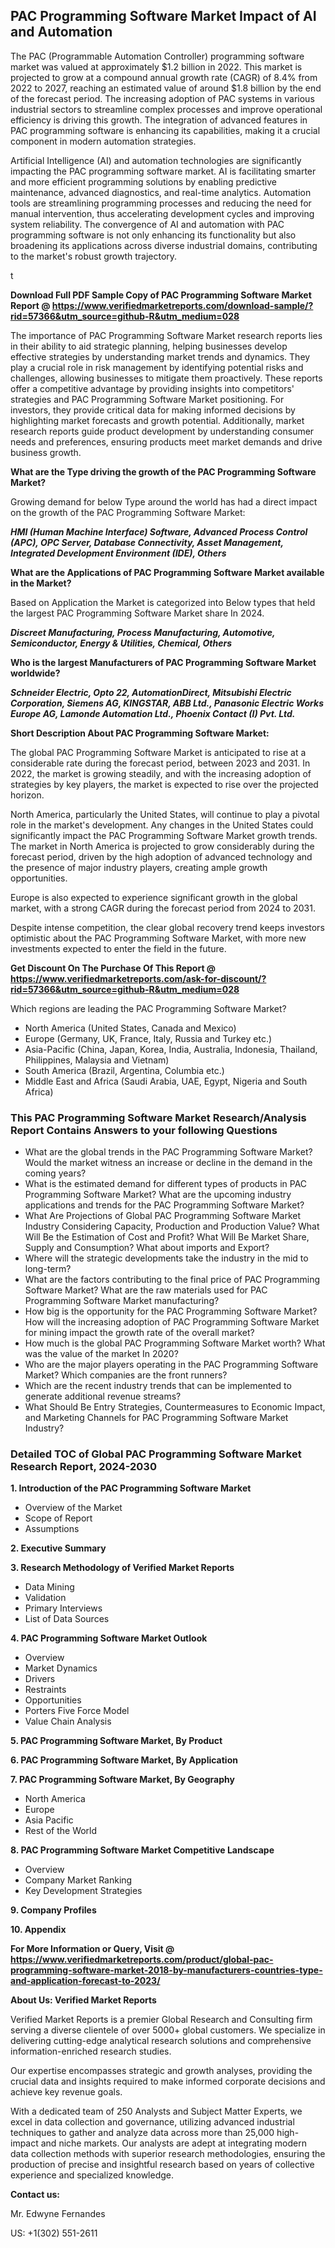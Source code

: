 <h2>PAC Programming Software Market Impact of AI and Automation</h2><p>The PAC (Programmable Automation Controller) programming software market was valued at approximately $1.2 billion in 2022. This market is projected to grow at a compound annual growth rate (CAGR) of 8.4% from 2022 to 2027, reaching an estimated value of around $1.8 billion by the end of the forecast period. The increasing adoption of PAC systems in various industrial sectors to streamline complex processes and improve operational efficiency is driving this growth. The integration of advanced features in PAC programming software is enhancing its capabilities, making it a crucial component in modern automation strategies.</p><p>Artificial Intelligence (AI) and automation technologies are significantly impacting the PAC programming software market. AI is facilitating smarter and more efficient programming solutions by enabling predictive maintenance, advanced diagnostics, and real-time analytics. Automation tools are streamlining programming processes and reducing the need for manual intervention, thus accelerating development cycles and improving system reliability. The convergence of AI and automation with PAC programming software is not only enhancing its functionality but also broadening its applications across diverse industrial domains, contributing to the market's robust growth trajectory.</p>t</p><p id="" class=""><strong>Download Full PDF Sample Copy of PAC Programming Software Market Report @ <a href="https://www.verifiedmarketreports.com/download-sample/?rid=57366&utm_source=github-R&utm_medium=028" target="_blank">https://www.verifiedmarketreports.com/download-sample/?rid=57366&utm_source=github-R&utm_medium=028</a></strong></p><p>The importance of&nbsp;PAC Programming Software Market research reports lies in their ability to aid strategic planning, helping businesses develop effective strategies by understanding market trends and dynamics. They play a crucial role in risk management by identifying potential risks and challenges, allowing businesses to mitigate them proactively. These reports offer a competitive advantage by providing insights into competitors' strategies and PAC Programming Software Market positioning. For investors, they provide critical data for making informed decisions by highlighting market forecasts and growth potential. Additionally, market research reports guide product development by understanding consumer needs and preferences, ensuring products meet market demands and drive business growth.</p><p><strong>What are the&nbsp;Type driving the growth of the PAC Programming Software Market?</strong></p><p id="" class="">Growing demand for below Type around the world has had a direct impact on the growth of the PAC Programming Software Market:</p><em><strong>HMI (Human Machine Interface) Software, Advanced Process Control (APC), OPC Server, Database Connectivity, Asset Management, Integrated Development Environment (IDE), Others</strong></em></p><strong>What are the&nbsp;Applications&nbsp;of PAC Programming Software Market available in the Market?</strong></p><p id="" class="">Based on Application the Market is categorized into Below types that held the largest PAC Programming Software Market share In 2024.</p><em><strong>Discreet Manufacturing, Process Manufacturing, Automotive, Semiconductor, Energy & Utilities, Chemical, Others</strong></em></p><strong>Who is the largest Manufacturers of PAC Programming Software Market worldwide?</strong></p><p><em><strong>Schneider Electric, Opto 22, AutomationDirect, Mitsubishi Electric Corporation, Siemens AG, KINGSTAR, ABB Ltd., Panasonic Electric Works Europe AG, Lamonde Automation Ltd., Phoenix Contact (I) Pvt. Ltd.</strong></em></p><p id="" class=""><strong>Short Description About PAC Programming Software Market:</strong></p><p>The global PAC Programming Software Market is anticipated to rise at a considerable rate during the forecast period, between 2023 and 2031. In 2022, the market is growing steadily, and with the increasing adoption of strategies by key players, the market is expected to rise over the projected horizon.</p><p>North America, particularly the United States, will continue to play a pivotal role in the market's development. Any changes in the United States could significantly impact the PAC Programming Software Market growth trends. The market in North America is projected to grow considerably during the forecast period, driven by the high adoption of advanced technology and the presence of major industry players, creating ample growth opportunities.</p><p>Europe is also expected to experience significant growth in the global market, with a strong CAGR during the forecast period from 2024 to 2031.</p><p>Despite intense competition, the clear global recovery trend keeps investors optimistic about the PAC Programming Software Market, with more new investments expected to enter the field in the future.</p><p id="" class=""><strong>Get Discount On The Purchase Of This Report @ <a href="https://www.verifiedmarketreports.com/ask-for-discount/?rid=57366&utm_source=github-R&utm_medium=028" target="_blank">https://www.verifiedmarketreports.com/ask-for-discount/?rid=57366&utm_source=github-R&utm_medium=028</a></strong></p>Which regions are leading the PAC Programming Software Market?</p><ul><li>North America (United States, Canada and Mexico)</li><li>Europe (Germany, UK, France, Italy, Russia and Turkey etc.)</li><li>Asia-Pacific (China, Japan, Korea, India, Australia, Indonesia, Thailand, Philippines, Malaysia and Vietnam)</li><li>South America (Brazil, Argentina, Columbia etc.)</li><li>Middle East and Africa (Saudi Arabia, UAE, Egypt, Nigeria and South Africa)</li></ul><h3 id="" class="">This PAC Programming Software Market Research/Analysis Report Contains Answers to your following Questions</h3><ul><li>What are the global trends in the PAC Programming Software Market? Would the market witness an increase or decline in the demand in the coming years?</li><li>What is the estimated demand for different types of products in PAC Programming Software Market? What are the upcoming industry applications and trends for the PAC Programming Software Market?</li><li>What Are Projections of Global PAC Programming Software Market Industry Considering Capacity, Production and Production Value? What Will Be the Estimation of Cost and Profit? What Will Be Market Share, Supply and Consumption? What about imports and Export?</li><li>Where will the strategic developments take the industry in the mid to long-term?</li><li>What are the factors contributing to the final price of PAC Programming Software Market? What are the raw materials used for PAC Programming Software Market manufacturing?</li><li>How big is the opportunity for the PAC Programming Software Market? How will the increasing adoption of PAC Programming Software Market for mining impact the growth rate of the overall market?</li><li>How much is the global PAC Programming Software Market worth? What was the value of the market In 2020?</li><li>Who are the major players operating in the PAC Programming Software Market? Which companies are the front runners?</li><li>Which are the recent industry trends that can be implemented to generate additional revenue streams?</li><li>What Should Be Entry Strategies, Countermeasures to Economic Impact, and Marketing Channels for PAC Programming Software Market Industry?</li></ul><h3 id="" class="">Detailed TOC of Global PAC Programming Software Market Research Report, 2024-2030</h3><p id="" class=""><strong>1. Introduction of the PAC Programming Software Market</strong></p><ul><li>Overview of the Market</li><li>Scope of Report</li><li>Assumptions</li></ul><p id="" class=""><strong>2. Executive Summary</strong></p><p id="" class=""><strong>3. Research Methodology of Verified Market Reports</strong></p><ul><li>Data Mining</li><li>Validation</li><li>Primary Interviews</li><li>List of Data Sources</li></ul><p id="" class=""><strong>4. PAC Programming Software Market Outlook</strong></p><ul><li>Overview</li><li>Market Dynamics</li><li>Drivers</li><li>Restraints</li><li>Opportunities</li><li>Porters Five Force Model</li><li>Value Chain Analysis</li></ul><p id="" class=""><strong>5. PAC Programming Software Market, By Product</strong></p><p id="" class=""><strong>6. PAC Programming Software Market, By Application</strong></p><p id="" class=""><strong>7. PAC Programming Software Market, By Geography</strong></p><ul><li>North America</li><li>Europe</li><li>Asia Pacific</li><li>Rest of the World</li></ul><p id="" class=""><strong>8. PAC Programming Software Market Competitive Landscape</strong></p><ul><li>Overview</li><li>Company Market Ranking</li><li>Key Development Strategies</li></ul><p id="" class=""><strong>9. Company Profiles</strong></p><p id="" class=""><strong>10. Appendix</strong></p><p id="" class=""><strong>For More Information or Query, Visit @ <a href="https://www.verifiedmarketreports.com/product/global-pac-programming-software-market-2018-by-manufacturers-countries-type-and-application-forecast-to-2023/" target="_blank">https://www.verifiedmarketreports.com/product/global-pac-programming-software-market-2018-by-manufacturers-countries-type-and-application-forecast-to-2023/</a></strong></p><p id="" class=""><strong>About Us: Verified Market Reports</strong></p><p id="" class="">Verified Market Reports is a premier Global Research and Consulting firm serving a diverse clientele of over 5000+ global customers. We specialize in delivering cutting-edge analytical research solutions and comprehensive information-enriched research studies.</p><p id="" class="">Our expertise encompasses strategic and growth analyses, providing the crucial data and insights required to make informed corporate decisions and achieve key revenue goals.</p><p id="" class="">With a dedicated team of 250 Analysts and Subject Matter Experts, we excel in data collection and governance, utilizing advanced industrial techniques to gather and analyze data across more than 25,000 high-impact and niche markets. Our analysts are adept at integrating modern data collection methods with superior research methodologies, ensuring the production of precise and insightful research based on years of collective experience and specialized knowledge.</p><p id="" class=""><strong>Contact us:</strong></p><p id="" class="">Mr. Edwyne Fernandes</p><p id="" class="">US: +1(302) 551-2611</p>